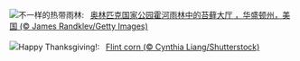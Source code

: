 ![](https://www.bing.com/th?id=OHR.HallofMosses_ZH-CN1565129809_UHD.jpg&w=1000)不一样的热带雨林:&nbsp;&ensp;[奥林匹克国家公园霍河雨林中的苔藓大厅 ，华盛顿州，美国 (© James Randklev/Getty Images)](https://www.bing.com/th?id=OHR.HallofMosses_ZH-CN1565129809_UHD.jpg)
<br><br/>
![](https://www.bing.com/th?id=OHR.FlintCorn_EN-US2819178375_UHD.jpg&w=1000)Happy Thanksgiving!:&nbsp;&ensp;[Flint corn (© Cynthia Liang/Shutterstock)](https://www.bing.com/th?id=OHR.FlintCorn_EN-US2819178375_UHD.jpg)
<br><br/>
